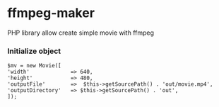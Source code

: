 # ffmpeg-maker
PHP library allow create simple movie with ffmpeg

### Initialize object

``` 
$mv = new Movie([
'width'             => 640,
'height'            => 480,
'outputFile'        =>  $this->getSourcePath() . 'out/movie.mp4',
'outputDirectory'   => $this->getSourcePath() . 'out',
]);
``` 


